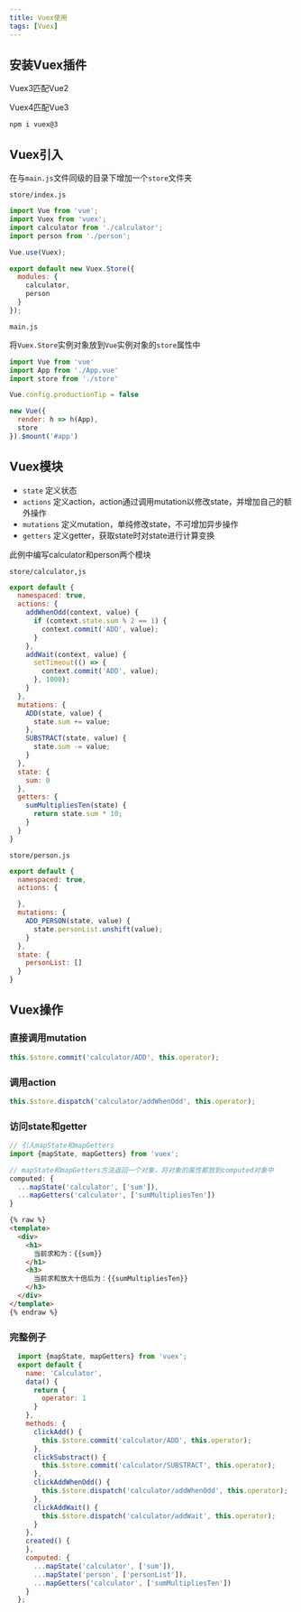 ```yaml
---
title: Vuex使用
tags: [Vuex]
---
```


## 安装Vuex插件

Vuex3匹配Vue2

Vuex4匹配Vue3

```shell
npm i vuex@3
```

## Vuex引入

在与`main.js`文件同级的目录下增加一个`store`文件夹

`store/index.js`

```js
import Vue from 'vue';
import Vuex from 'vuex';
import calculator from './calculator';
import person from './person';

Vue.use(Vuex);

export default new Vuex.Store({
  modules: {
    calculator,
    person
  }
});
```

`main.js`

将`Vuex.Store`实例对象放到`Vue`实例对象的`store`属性中

```js
import Vue from 'vue'
import App from './App.vue'
import store from './store'

Vue.config.productionTip = false

new Vue({
  render: h => h(App),
  store
}).$mount('#app')

```



## Vuex模块

* `state` 定义状态
* `actions` 定义action，action通过调用mutation以修改state，并增加自己的额外操作
* `mutations` 定义mutation，单纯修改state，不可增加异步操作
* `getters` 定义getter，获取state时对state进行计算变换

此例中编写calculator和person两个模块

`store/calculator,js`

```js
export default {
  namespaced: true,
  actions: {
    addWhenOdd(context, value) {
      if (context.state.sum % 2 == 1) {
        context.commit('ADD', value);
      }
    },
    addWait(context, value) {
      setTimeout(() => {
        context.commit('ADD', value);
      }, 1000);
    }
  },
  mutations: {
    ADD(state, value) {
      state.sum += value;
    },
    SUBSTRACT(state, value) {
      state.sum -= value;
    }
  },
  state: {
    sum: 0
  },
  getters: {
    sumMultipliesTen(state) {
      return state.sum * 10;
    }
  }
}
```

`store/person.js`

```js
export default {
  namespaced: true,
  actions: {

  },
  mutations: {
    ADD_PERSON(state, value) {
      state.personList.unshift(value);
    }
  },
  state: {
    personList: []
  }
}
```



## Vuex操作

### 直接调用mutation

```js
this.$store.commit('calculator/ADD', this.operator);
```

### 调用action

```js
this.$store.dispatch('calculator/addWhenOdd', this.operator);
```

### 访问state和getter

```js
// 引入mapState和mapGetters
import {mapState, mapGetters} from 'vuex';
```

```js
// mapState和mapGetters方法返回一个对象，将对象的属性都放到computed对象中
computed: {
  ...mapState('calculator', ['sum']),
  ...mapGetters('calculator', ['sumMultipliesTen'])
}
```

```html
{% raw %}
<template>
  <div>
    <h1>
      当前求和为：{{sum}}
    </h1>
    <h3>
      当前求和放大十倍后为：{{sumMultipliesTen}}
    </h3>
  </div>
</template>
{% endraw %}
```

### 完整例子

```js
  import {mapState, mapGetters} from 'vuex';
  export default {
    name: 'Calculator',
    data() {
      return {
        operator: 1
      }
    },
    methods: {
      clickAdd() {
        this.$store.commit('calculator/ADD', this.operator);
      },
      clickSubstract() {
        this.$store.commit('calculator/SUBSTRACT', this.operator);
      },
      clickAddWhenOdd() {
        this.$store.dispatch('calculator/addWhenOdd', this.operator);
      },
      clickAddWait() {
        this.$store.dispatch('calculator/addWait', this.operator);
      }
    },
    created() {
    },
    computed: {
      ...mapState('calculator', ['sum']),
      ...mapState('person', ['personList']),
      ...mapGetters('calculator', ['sumMultipliesTen'])
    }
  };
```

